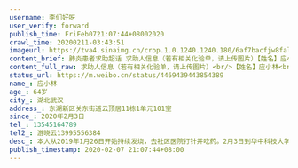 ```yaml
---
username: 李们好呀
user_verify: forward
publish_time: FriFeb0721:07:44+08002020
crawl_time: 20200211-03:43:51
imageurl: https://tva4.sinaimg.cn/crop.1.0.1240.1240.180/6af7bacfjw8falndykecfj20yi0ygtbq.jpg?KID=imgbed,tva&Expires=1581373890&ssig=%2Bo7Ysc%2FfZd,http://n.sinaimg.cn/photo/5213b46e/20181127/timeline_card_small_super_default.png
content_brief: 肺炎患者求助超话 求助人信息（若有相关化验单，请上传图片）【姓名】应小林【年龄】64岁【所在城市】湖北武汉【所在小区、社区】东湖新区关东街道云顶居11栋1单元101室【患病时间】2020年2月3日【联系方式】13545164789【其他紧急联系人】游晓云：13995556384【病情描述】 本人从2019年1 ...全文
content_full_raw: 求助人信息（若有相关化验单，请上传图片）<br/>【姓名】应小林<br/>【年龄】64岁<br/>【所在城市】湖北武汉<br/>【所在小区、社区】东湖新区关东街道云顶居11栋1单元101室<br/>【患病时间】2020年2月3日<br/>【联系方式】13545164789<br/>【其他紧急联系人】游晓云：13995556384<br/>【病情描述】本人从2019年1月26日开始持续发烧，去社区医院打针并吃药。2月3日到华中科技大学同济医院附属同济医院（光谷园区）做核酸检测成阳性。2月4日病人隔离到光谷家园路如家酒店，地址：洪山区木香路2号如家酒店（222号房间）酒店内无任何医疗措施。2月7日一早出现咳血，呼吸困难。现应小林情况危重，高烧，呼吸困难，胸痛，咳血并已无力说话，生命危在旦夕，急需救援！我们已四处求援无果，望能尽快安排救医，全家在此跪谢！
status_url: https://m.weibo.cn/status/4469439443854389
name_: 应小林
age_: 64岁
city_: 湖北武汉
address_: 东湖新区关东街道云顶居11栋1单元101室
since_: 2020年2月3日
tel_: 13545164789
tel2_: 游晓云13995556384
desc_: 本人从2019年1月26日开始持续发烧，去社区医院打针并吃药。2月3日到华中科技大学同济医院附属同济医院（光谷园区）做核酸检测成阳性。2月4日病人隔离到光谷家园路如家酒店，地址洪山区木香路2号如家酒店（222号房间）酒店内无任何医疗措施。2月7日一早出现咳血，呼吸困难。现应小林情况危重，高烧，呼吸困难，胸痛，咳血并已无力说话，生命危在旦夕，急需救援！我们已四处求援无果，望能尽快安排救医，全家在此跪谢！
publish_timestamp: 2020-02-07 21:07:44+08:00
---
```

